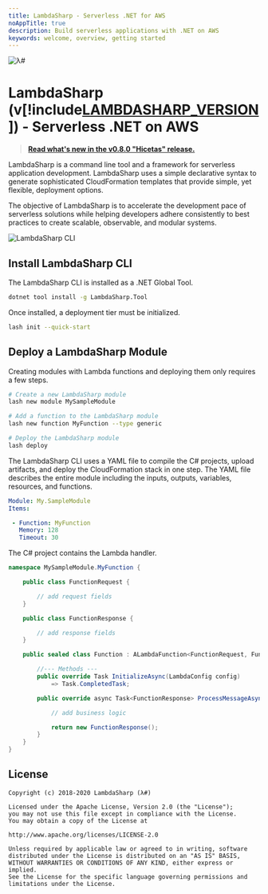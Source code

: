 ```yaml
---
title: LambdaSharp - Serverless .NET for AWS
noAppTitle: true
description: Build serverless applications with .NET on AWS
keywords: welcome, overview, getting started
---
```

![λ#](~/images/LambdaSharpLogo.png)

# LambdaSharp (v[!include[LAMBDASHARP_VERSION](version.txt)]) - Serverless .NET on AWS

> **[Read what's new in the v0.8.0 "Hicetas" release.](~/articles/ReleaseNotes-Hicetas.md)**

LambdaSharp is a command line tool and a framework for serverless application development. LambdaSharp uses a simple declarative syntax to generate sophisticated CloudFormation templates that provide simple, yet flexible, deployment options.

The objective of LambdaSharp is to accelerate the development pace of serverless solutions while helping developers adhere consistently to best practices to create scalable, observable, and modular systems.

![LambdaSharp CLI](~/images/LashAnsiColor-WIP.gif)

## Install LambdaSharp CLI

The LambdaSharp CLI is installed as a .NET Global Tool.

```bash
dotnet tool install -g LambdaSharp.Tool
```

Once installed, a deployment tier must be initialized.
```bash
lash init --quick-start
```

## Deploy a LambdaSharp Module

Creating modules with Lambda functions and deploying them only requires a few steps.

```bash
# Create a new LambdaSharp module
lash new module MySampleModule

# Add a function to the LambdaSharp module
lash new function MyFunction --type generic

# Deploy the LambdaSharp module
lash deploy
```

The LambdaSharp CLI uses a YAML file to compile the C# projects, upload artifacts, and deploy the CloudFormation stack in one step. The YAML file describes the entire module including the inputs, outputs, variables, resources, and functions.

```yaml
Module: My.SampleModule
Items:

 - Function: MyFunction
   Memory: 128
   Timeout: 30
```

The C# project contains the Lambda handler.

```csharp
namespace MySampleModule.MyFunction {

    public class FunctionRequest {

        // add request fields
    }

    public class FunctionResponse {

        // add response fields
    }

    public sealed class Function : ALambdaFunction<FunctionRequest, FunctionResponse> {

        //--- Methods ---
        public override Task InitializeAsync(LambdaConfig config)
            => Task.CompletedTask;

        public override async Task<FunctionResponse> ProcessMessageAsync(FunctionRequest request) {

            // add business logic

            return new FunctionResponse();
        }
    }
}
```

## License

```
Copyright (c) 2018-2020 LambdaSharp (λ#)

Licensed under the Apache License, Version 2.0 (the "License");
you may not use this file except in compliance with the License.
You may obtain a copy of the License at

http://www.apache.org/licenses/LICENSE-2.0

Unless required by applicable law or agreed to in writing, software
distributed under the License is distributed on an "AS IS" BASIS,
WITHOUT WARRANTIES OR CONDITIONS OF ANY KIND, either express or implied.
See the License for the specific language governing permissions and
limitations under the License.
```